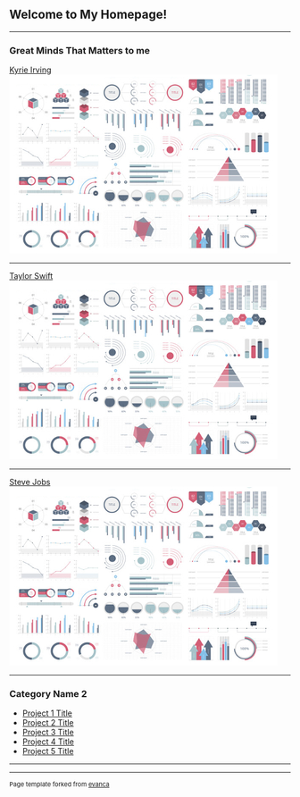 ## Welcome to My Homepage!

---

### Great Minds That Matters to me

[Kyrie Irving](/sample_page)
<img src="images/dummy_thumbnail.jpg?raw=true"/>

---
[Taylor Swift](/pdf/sample_presentation.pdf)
<img src="images/dummy_thumbnail.jpg?raw=true"/>

---
[Steve Jobs](http://example.com/)
<img src="images/dummy_thumbnail.jpg?raw=true"/>

---

### Category Name 2

- [Project 1 Title](http://example.com/)
- [Project 2 Title](http://example.com/)
- [Project 3 Title](http://example.com/)
- [Project 4 Title](http://example.com/)
- [Project 5 Title](http://example.com/)

---




---
<p style="font-size:11px">Page template forked from <a href="https://github.com/evanca/quick-portfolio">evanca</a></p>
<!-- Remove above link if you don't want to attibute -->
